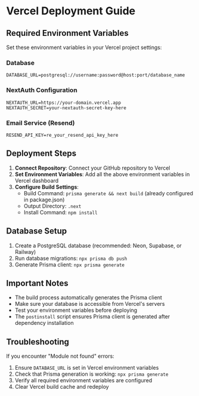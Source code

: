 # Vercel Deployment Guide

## Required Environment Variables

Set these environment variables in your Vercel project settings:

### Database
```
DATABASE_URL=postgresql://username:password@host:port/database_name
```

### NextAuth Configuration
```
NEXTAUTH_URL=https://your-domain.vercel.app
NEXTAUTH_SECRET=your-nextauth-secret-key-here
```

### Email Service (Resend)
```
RESEND_API_KEY=re_your_resend_api_key_here
```

## Deployment Steps

1. **Connect Repository**: Connect your GitHub repository to Vercel
2. **Set Environment Variables**: Add all the above environment variables in Vercel dashboard
3. **Configure Build Settings**: 
   - Build Command: `prisma generate && next build` (already configured in package.json)
   - Output Directory: `.next`
   - Install Command: `npm install`

## Database Setup

1. Create a PostgreSQL database (recommended: Neon, Supabase, or Railway)
2. Run database migrations: `npx prisma db push`
3. Generate Prisma client: `npx prisma generate`

## Important Notes

- The build process automatically generates the Prisma client
- Make sure your database is accessible from Vercel's servers
- Test your environment variables before deploying
- The `postinstall` script ensures Prisma client is generated after dependency installation

## Troubleshooting

If you encounter "Module not found" errors:
1. Ensure `DATABASE_URL` is set in Vercel environment variables
2. Check that Prisma generation is working: `npx prisma generate`
3. Verify all required environment variables are configured
4. Clear Vercel build cache and redeploy 